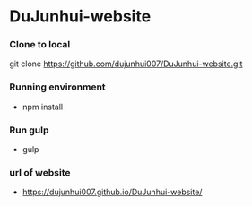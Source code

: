 # DuJunhui-website

### Clone to local
git clone https://github.com/dujunhui007/DuJunhui-website.git

### Running environment
- npm install

### Run gulp
- gulp

### url of website
- https://dujunhui007.github.io/DuJunhui-website/